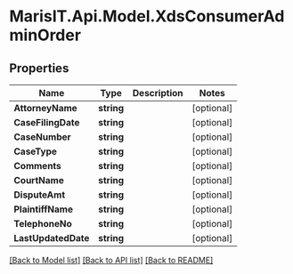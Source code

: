 
# MarisIT.Api.Model.XdsConsumerAdminOrder

## Properties

Name | Type | Description | Notes
------------ | ------------- | ------------- | -------------
**AttorneyName** | **string** |  | [optional] 
**CaseFilingDate** | **string** |  | [optional] 
**CaseNumber** | **string** |  | [optional] 
**CaseType** | **string** |  | [optional] 
**Comments** | **string** |  | [optional] 
**CourtName** | **string** |  | [optional] 
**DisputeAmt** | **string** |  | [optional] 
**PlaintiffName** | **string** |  | [optional] 
**TelephoneNo** | **string** |  | [optional] 
**LastUpdatedDate** | **string** |  | [optional] 

[[Back to Model list]](../README.md#documentation-for-models)
[[Back to API list]](../README.md#documentation-for-api-endpoints)
[[Back to README]](../README.md)

